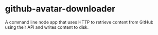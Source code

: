 # github-avatar-downloader

A command line node app that uses HTTP to retrieve content from GitHub using their API and writes content to disk.
